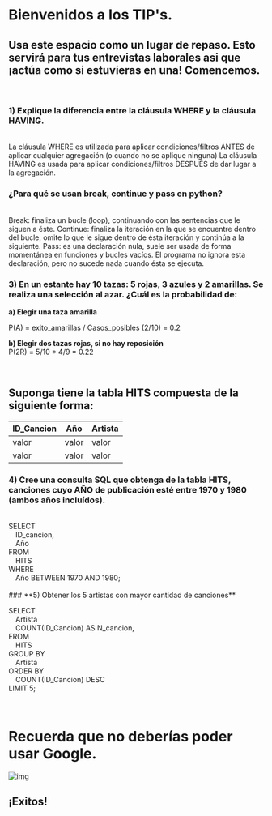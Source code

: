 # Bienvenidos a los TIP's. <br>
## Usa este espacio como un lugar de repaso. Esto servirá para tus entrevistas laborales asi que ¡actúa como si estuvieras en una! Comencemos.  
<br>

### **1) Explique la diferencia entre la cláusula WHERE y la cláusula HAVING.**
<br>
La cláusula WHERE es utilizada para aplicar condiciones/filtros ANTES de aplicar cualquier agregación (o cuando no se aplique ninguna)
La cláusula HAVING es usada para aplicar condiciones/filtros DESPUÉS de dar lugar a la agregación. 

<br>

### **¿Para qué se usan break, continue y pass en python?**
<br>
Break: finaliza un bucle (loop), continuando con las sentencias que le siguen a éste.
Continue: finaliza la iteración en la que se encuentre dentro del bucle, omite lo que le sigue dentro de ésta iteración y continúa a la siguiente.
Pass: es una declaración nula, suele ser usada de forma momentánea en funciones y bucles vacíos. El programa no ignora esta declaración, pero no sucede nada cuando ésta se ejecuta.

<br>

### **3) En un estante hay 10 tazas: 5 rojas, 3 azules y 2 amarillas. Se realiza una selección al azar. ¿Cuál es la probabilidad de:**
**a) Elegir una taza amarilla**<br>

P(A) = exito_amarillas / Casos_posibles (2/10) = 0.2<br> 

**b) Elegir dos tazas rojas, si no hay reposición**<br>
P(2R) = 5/10 * 4/9 = 0.22

<br>

## Suponga tiene la tabla HITS compuesta de la siguiente forma:

| ID_Cancion | Año | Artista |
|--------|--------|----|
| valor | valor | valor |
|valor  | valor  | valor |

### **4) Cree una consulta SQL que obtenga de la tabla HITS, canciones cuyo AÑO de publicación esté entre  1970 y 1980 (ambos años incluídos).**
<br>
SELECT<br>
&emsp;ID_cancion,<br>
&emsp;Año<br>
FROM<br>
&emsp;HITS<br>    
WHERE<br>
&emsp;Año BETWEEN 1970 AND 1980;<br>
<br>    
### **5) Obtener los 5 artistas con mayor cantidad de canciones**  
<br>

SELECT<br> 
&emsp;Artista<br>
&emsp;COUNT(ID_Cancion) AS N_cancion,<br>
FROM<br> 
&emsp;HITS<br>
GROUP BY<br> 
&emsp;Artista<br>
ORDER BY<br> 
&emsp;COUNT(ID_Cancion) DESC<br>
LIMIT 5;<br>

<br>


# Recuerda que no deberías poder usar Google. 
![img](https://thumbs.gfycat.com/KaleidoscopicFaintHind-size_restricted.gif)
## ¡Exitos!
